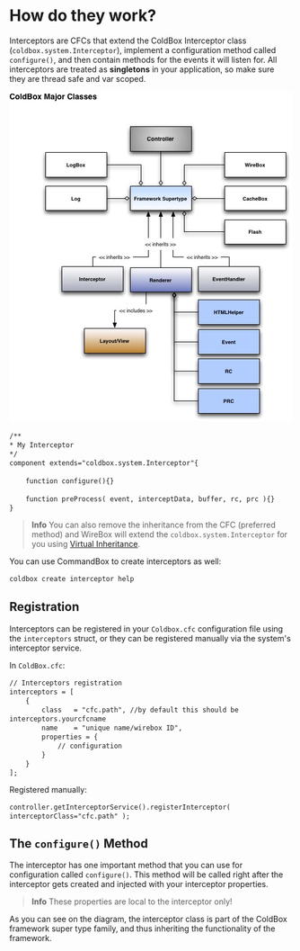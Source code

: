 # How do they work?

Interceptors are CFCs that extend the ColdBox Interceptor class \(`coldbox.system.Interceptor`\), implement a configuration method called `configure()`, and then contain methods for the events it will listen for. All interceptors are treated as **singletons** in your application, so make sure they are thread safe and var scoped.

![](../../../.gitbook/assets/coldboxmajorclasses.jpg)

```text
/**
* My Interceptor
*/
component extends="coldbox.system.Interceptor"{

    function configure(){}

    function preProcess( event, interceptData, buffer, rc, prc ){}
}
```

> **Info** You can also remove the inheritance from the CFC \(preferred method\) and WireBox will extend the `coldbox.system.Interceptor` for you using [Virtual Inheritance](https://wirebox.ortusbooks.com/content/virtual_inheritance/).

You can use CommandBox to create interceptors as well:

```bash
coldbox create interceptor help
```

## Registration

Interceptors can be registered in your `Coldbox.cfc` configuration file using the `interceptors` struct, or they can be registered manually via the system's interceptor service.

In `ColdBox.cfc`:

```text
// Interceptors registration
interceptors = [
    {
        class   = "cfc.path", //by default this should be interceptors.yourcfcname  
        name    = "unique name/wirebox ID",
        properties = {
            // configuration
        }
    }
];
```

Registered manually:

```text
controller.getInterceptorService().registerInterceptor( interceptorClass="cfc.path" );
```

## The `configure()` Method

The interceptor has one important method that you can use for configuration called `configure()`. This method will be called right after the interceptor gets created and injected with your interceptor properties.

> **Info** These properties are local to the interceptor only!

As you can see on the diagram, the interceptor class is part of the ColdBox framework super type family, and thus inheriting the functionality of the framework.

